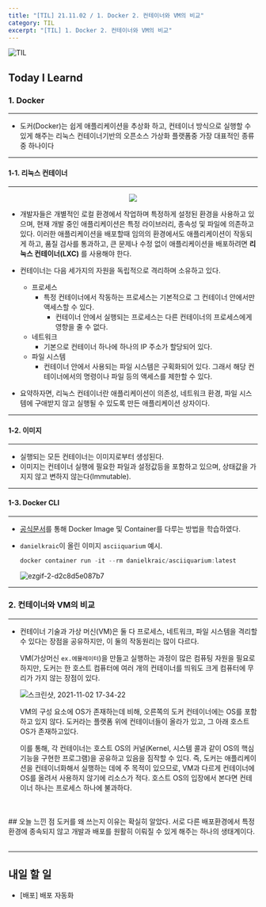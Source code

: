 ```yaml
---
title: "[TIL] 21.11.02 / 1. Docker 2. 컨테이너와 VM의 비교"
category: TIL
excerpt: "[TIL] 1. Docker 2. 컨테이너와 VM의 비교"
---
```


![TIL](https://user-images.githubusercontent.com/83164003/127775612-7464075f-89e7-478e-82ee-dc1c2710a125.jpeg)
## Today I Learnd
### 1. Docker
---
- 도커(Docker)는 쉽게 애플리케이션을 추상화 하고, 컨테이너 방식으로 실행할 수 있게 해주는 리눅스 컨테이너기반의 오픈소스 가상화 플랫폼중 가장 대표적인 종류 중 하나이다

---

#### 1-1. 리눅스 컨테이너
---
<center><img src="https://user-images.githubusercontent.com/83164003/139808345-7b0f1906-f1f1-4b49-a936-ab22be21dc37.png"></center>

- 개발자들은 개별적인 로컬 환경에서 작업하며 특정하게 설정된 환경을 사용하고 있으며, 현재 개발 중인 애플리케이션은 특정 라이브러리, 종속성 및 파일에 의존하고 있다. 이러한 애플리케이션을 배포할때 임의의 환경에서도 애플리케이션이 작동되게 하고, 품질 검사를 통과하고, 큰 문제나 수정 없이 애플리케이션을 배포하려면 **리눅스 컨테이너(LXC)** 를 사용해야 한다.
- 컨테이너는 다음 세가지의 자원을 독립적으로 격리하며 소유하고 있다.
  - 프로세스
    - 특정 컨테이너에서 작동하는 프로세스는 기본적으로 그 컨테이너 안에서만 액세스할 수 있다.
		- 컨테이너 안에서 실행되는 프로세스는 다른 컨테이너의 프로세스에게 영향을 줄 수 없다.
  - 네트워크
    - 기본으로 컨테이너 하나에 하나의 IP 주소가 할당되어 있다.
  - 파일 시스템
    - 컨테이너 안에서 사용되는 파일 시스템은 구획화되어 있다. 그래서 해당 컨테이너에서의 명령이나 파일 등의 액세스를 제한할 수 있다.

- 요약하자면, 리눅스 컨테이너란 애플리케이션이 의존성, 네트워크 환경, 파일 시스템에 구애받지 않고 실행될 수 있도록 만든 애플리케이션 상자이다. 

---
#### 1-2. 이미지
----
- 실행되는 모든 컨테이너는 이미지로부터 생성된다.
- 이미지는 컨테이너 실행에 필요한 파일과 설정값등을 포함하고 있으며, 상태값을 가지지 않고 변하지 않는다(Immutable).

---

#### 1-3. Docker CLI
---
- <a href="https://docs.docker.com/engine/reference/commandline/container_run/" target="_blank">공식문서</a>를 통해 Docker Image 및 Container를 다루는 방법을 학습하였다.

- `danielkraic`이 올린 이미지 `asciiquarium` 예시.

  ```javascript
  docker container run -it --rm danielkraic/asciiquarium:latest
	```

  ![ezgif-2-d2c8d5e087b7](https://user-images.githubusercontent.com/83164003/139811648-6f3d6411-5c3a-4a28-96a5-608917578ec4.gif)

---

### 2. 컨테이너와 VM의 비교
---

- 컨테이너 기술과 가상 머신(VM)은 둘 다 프로세스, 네트워크, 파일 시스템을 격리할 수 있다는 장점을 공유하지만, 이 둘의 작동원리는 많이 다르다.

  VM(가상머신 `ex.에뮬레이터`)을 만들고 실행하는 과정이 많은 컴퓨팅 자원을 필요로 하지만, 도커는 한 호스트 컴퓨터에 여러 개의 컨테이너를 띄워도 크게 컴퓨터에 무리가 가지 않는 장점이 있다.

  ![스크린샷, 2021-11-02 17-34-22](https://user-images.githubusercontent.com/83164003/139812480-0a9ca1b1-8071-4816-8a0b-d252a12d7eb1.png)

  VM의 구성 요소에 OS가 존재하는데 비해, 오른쪽의 도커 컨테이너에는 OS를 포함하고 있지 않다. 도커라는 플랫폼 위에 컨테이너들이 올라가 있고, 그 아래 호스트 OS가 존재하고있다.

  이를 통해, 각 컨테이너는 호스트 OS의 커널(Kernel, 시스템 콜과 같이 OS의 핵심 기능을 구현한 프로그램)을 공유하고 있음을 짐작할 수 있다. 즉, 도커는 애플리케이션을 컨테이너화해서 실행하는 데에 주 목적이 있으므로, VM과 다르게 컨테이너에 OS를 올려서 사용하지 않기에 리소스가 적다. 호스트 OS의 입장에서 본다면 컨테이너 하나는 프로세스 하나에 불과하다.



<br>
<br>
## 오늘 느낀 점
도커를 왜 쓰는지 이유는 확실히 알았다. 서로 다른 배포환경에서 특정 환경에 종속되지 않고 개발과 배포를 원활히 이뤄질 수 있게 해주는 하나의 생태계이다.


	
<br>
<br>

---
## 내일 할 일
- [배포] 배포 자동화
